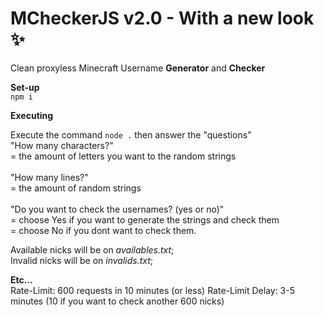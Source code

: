 # MCheckerJS v2.0 - With a new look ✨
Clean proxyless Minecraft Username **Generator** and **Checker**
<br>

**Set-up**
<br>
`npm i`
<br>


**Executing**

Execute the command `node .` then answer the "questions"
<br> "How many characters?"<br> = the amount of letters you want to the random strings <br>
<br> "How many lines?"<br> = the amount of random strings <br>
<br> "Do you want to check the usernames? (yes or no)"<br> = choose Yes if you want to generate the strings and check them<br> = choose No if you dont want to check them.<br>

Available nicks will be on *availables.txt*; <br>
Invalid nicks will be on *invalids.txt*;
 
 
**Etc...**
<br>
Rate-Limit: 600 requests in 10 minutes (or less)
Rate-Limit Delay: 3-5 minutes (10 if you want to check another 600 nicks)


